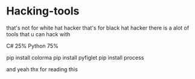 # Hacking-tools
that's not for white hat hacker that's for black hat hacker
there is a alot of tools that u can hack with 




C# 25%
Python 75%





pip install colorma 
pip install pyfiglet 
pip install process






and yeah thx for reading this 
